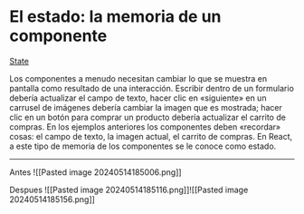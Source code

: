 # El estado: la memoria de un componente

[ State](https://es.react.dev/learn/state-a-components-memory)

Los componentes a menudo necesitan cambiar lo que se muestra en pantalla como resultado de una interacción. Escribir dentro de un formulario debería actualizar el campo de texto, hacer clic en «siguiente» en un carrusel de imágenes debería cambiar la imagen que es mostrada; hacer clic en un botón para comprar un producto debería actualizar el carrito de compras. En los ejemplos anteriores los componentes deben «recordar» cosas: el campo de texto, la imagen actual, el carrito de compras. En React, a este tipo de memoria de los componentes se le conoce como estado.


---
Antes
![[Pasted image 20240514185006.png]]

Despues
![[Pasted image 20240514185116.png]]![[Pasted image 20240514185156.png]]